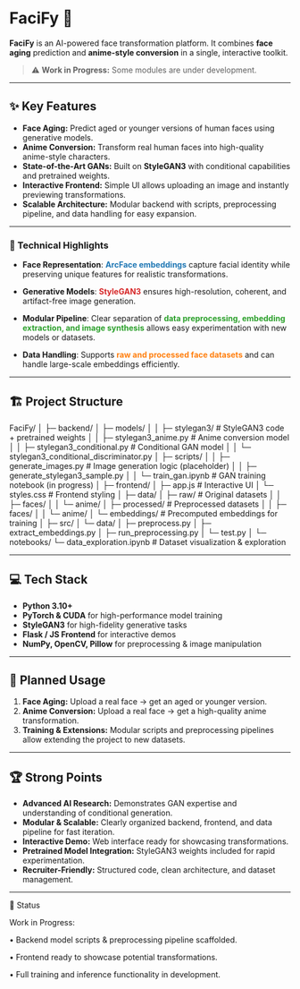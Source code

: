 # FaciFy 🚀

**FaciFy** is an AI-powered face transformation platform. It combines **face aging** prediction and **anime-style conversion** in a single, interactive toolkit.

> ⚠️ **Work in Progress:** Some modules are under development.

---

## ✨ Key Features

- **Face Aging:** Predict aged or younger versions of human faces using generative models.  
- **Anime Conversion:** Transform real human faces into high-quality anime-style characters.  
- **State-of-the-Art GANs:** Built on **StyleGAN3** with conditional capabilities and pretrained weights.  
- **Interactive Frontend:** Simple UI allows uploading an image and instantly previewing transformations.  
- **Scalable Architecture:** Modular backend with scripts, preprocessing pipeline, and data handling for easy expansion.

---

### 🚀 Technical Highlights

- **Face Representation**: <span style="color:#1f77b4; font-weight:bold;">ArcFace embeddings</span> capture facial identity while preserving unique features for realistic transformations.

- **Generative Models**: <span style="color:#d62728; font-weight:bold;">StyleGAN3</span> ensures high-resolution, coherent, and artifact-free image generation.

- **Modular Pipeline**: Clear separation of <span style="color:#2ca02c; font-weight:bold;">data preprocessing, embedding extraction, and image synthesis</span> allows easy experimentation with new models or datasets.

- **Data Handling**: Supports <span style="color:#ff7f0e; font-weight:bold;">raw and processed face datasets</span> and can handle large-scale embeddings efficiently.

---

## 🏗 Project Structure

FaciFy/
│
├─ backend/
│ ├─ models/
│ │ ├─ stylegan3/ # StyleGAN3 code + pretrained weights
│ │ ├─ stylegan3_anime.py # Anime conversion model
│ │ ├─ stylegan3_conditional.py # Conditional GAN model
│ │ └─ stylegan3_conditional_discriminator.py
│ ├─ scripts/
│ │ ├─ generate_images.py # Image generation logic (placeholder)
│ │ ├─ generate_stylegan3_sample.py
│ │ └─ train_gan.ipynb # GAN training notebook (in progress)
│
├─ frontend/
│ ├─ app.js # Interactive UI
│ └─ styles.css # Frontend styling
│
├─ data/
│ ├─ raw/ # Original datasets
│ │ ├─ faces/
│ │ └─ anime/
│ ├─ processed/ # Preprocessed datasets
│ │ ├─ faces/
│ │ └─ anime/
│ └─ embeddings/ # Precomputed embeddings for training
│
├─ src/
│ └─ data/
│ ├─ preprocess.py
│ ├─ extract_embeddings.py
│ ├─ run_preprocessing.py
│ └─ test.py
│
└─ notebooks/
└─ data_exploration.ipynb # Dataset visualization & exploration



---

## 💻 Tech Stack

- **Python 3.10+**
- **PyTorch & CUDA** for high-performance model training
- **StyleGAN3** for high-fidelity generative tasks
- **Flask / JS Frontend** for interactive demos
- **NumPy, OpenCV, Pillow** for preprocessing & image manipulation

---

## 🚀 Planned Usage

1. **Face Aging:** Upload a real face → get an aged or younger version.  
2. **Anime Conversion:** Upload a real face → get a high-quality anime transformation.  
3. **Training & Extensions:** Modular scripts and preprocessing pipelines allow extending the project to new datasets.

---

## 🏆 Strong Points 

- **Advanced AI Research:** Demonstrates GAN expertise and understanding of conditional generation.  
- **Modular & Scalable:** Clearly organized backend, frontend, and data pipeline for fast iteration.  
- **Interactive Demo:** Web interface ready for showcasing transformations.  
- **Pretrained Model Integration:** StyleGAN3 weights included for rapid experimentation.  
- **Recruiter-Friendly:** Structured code, clean architecture, and dataset management.

---


📌 Status

Work in Progress:

• Backend model scripts & preprocessing pipeline scaffolded.

• Frontend ready to showcase potential transformations.

• Full training and inference functionality in development.